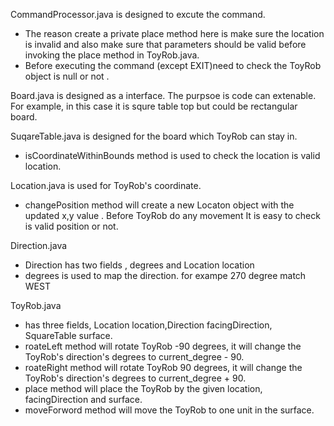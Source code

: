 CommandProcessor.java is designed to excute the command.
- The reason create a private place method here is make sure the location is invalid and also make sure that parameters should be valid before invoking the place method in ToyRob.java. 
- Before executing the command (except EXIT)need to check the ToyRob object is null or not .

Board.java is designed as a interface. The purpsoe is code can  extenable. For example, in this case it is squre table top but could be rectangular board.

SuqareTable.java is designed for the board which ToyRob can stay in. <br />
- isCoordinateWithinBounds method is used to check the location is valid location.

Location.java is used for ToyRob's coordinate.
- changePosition method will create a new Locaton object with the updated x,y value . Before ToyRob do any movement It is easy to check is valid position or not.

Direction.java
- Direction has two fields , degrees and Location location
- degrees is used to map the direction. for exampe 270 degree match WEST

ToyRob.java
- has three fields, Location location,Direction facingDirection, SquareTable surface.
- roateLeft method will rotate ToyRob -90 degrees, it will change the ToyRob's direction's degrees to current_degree - 90.
- roateRight method will rotate ToyRob 90 degrees, it will change the ToyRob's direction's degrees to current_degree + 90.
- place method will place the ToyRob by the given location, facingDirection and surface.
- moveForword method will move the ToyRob to one unit in the surface.
